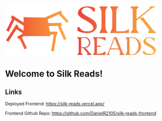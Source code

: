 ![Silk Reads Logo](/public/images/largespiderfulllogo.png)

# Welcome to Silk Reads!

## Links

Deployed Frontend: https://silk-reads.vercel.app/

Frontend Github Repo: https://github.com/DanielR2105/silk-reads-frontend

